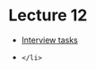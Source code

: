 <h1>
    Lecture 12
</h1>

<ul>
    <li>
        <a href="./01.md">Interview tasks</a>
    </li>
    <li>

    </li>
</ul>
